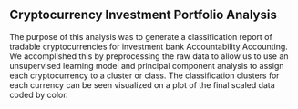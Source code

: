 ## Cryptocurrency Investment Portfolio Analysis

The purpose of this analysis was to generate a classification report of tradable cryptocurrencies for investment bank Accountability Accounting. We accomplished this by preprocessing the raw data to allow us to use an unsupervised learning model and principal component analysis to assign each cryptocurrency to a cluster or class. The classification clusters for each currency can be seen visualized on a plot of the final scaled data coded by color.
